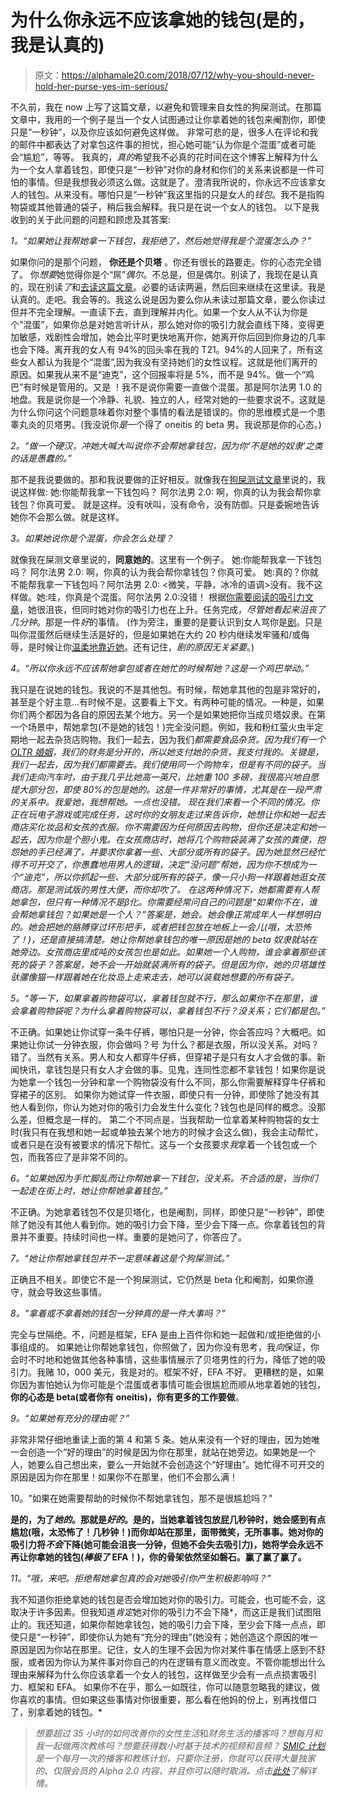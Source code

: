 # 为什么你永远不应该拿她的钱包(是的，我是认真的)

> 原文：<https://alphamale20.com/2018/07/12/why-you-should-never-hold-her-purse-yes-im-serious/>

不久前，我在 now 上写了这篇文章，以避免和管理来自女性的狗屎测试。在那篇文章中，我用的一个例子是当一个女人试图通过让你拿着她的钱包来阉割你，即使只是“一秒钟”，以及你应该如何避免这样做。
非常可悲的是，很多人在评论和我的邮件中都表达了对拿包这件事的担忧，担心她可能“认为你是个混蛋”或者可能会“尴尬”，等等。
我真的，*真的*希望我不必真的花时间在这个博客上解释为什么为一个女人拿着钱包，即使只是“一秒钟”对你的身材和你们的关系来说都是一件可怕的事情。但是我想我必须这么做。这就是了。澄清我所说的，你永远不应该拿女人的钱包。从来没有。哪怕只是“一秒钟”我这里指的只是女人的*钱包*。我不是指购物袋或其他普通的袋子，稍后我会解释。我只是在说一个女人的钱包。
以下是我收到的关于此问题的问题和顾虑及其答案:

*1。“如果她让我帮她拿一下钱包，我拒绝了，然后她觉得我是个混蛋怎么办？”*

如果你问的是那个问题， **你还是个贝塔** 。你还有很长的路要走。你的心态完全错了。
你*想要*她觉得你是个“屌”*偶尔*。不总是，但是偶尔。别读了，我现在是认真的，现在别读*了*和[去读这篇文章](https://blackdragonblog.com/2016/12/01/men-dont-understand-female-attraction/)。必要的话读两遍，然后回来继续在这里读。我是认真的。走吧。我会等的。我这么说是因为要么你从未读过那篇文章，要么你读过但并不完全理解。一直读下去，直到理解并内化。如果一个女人从不认为你是个“混蛋”，如果你总是对她言听计从，那么她对你的吸引力就会直线下降，变得更加敏感，戏剧性会增加，她会比平时更快地离开你，她离开你后回到你身边的几率也会下降。离开我的女人有 94%的回头率在我的 T21。94%的人回来了，所有这些女人都认为我是个“混蛋”,因为我没有坚持她们的女性议程。这就是他们离开的原因。如果我从来不是“迪克”，这个回报率将是 5%，而不是 94%。做一个“鸡巴”有时候是管用的。又是
！我不是说你需要一直做个混蛋。那是阿尔法男 1.0 的地盘。我是说你是一个冷静、礼貌、独立的人，经常对她的一些要求说不。这就是为什么你问这个问题意味着你对整个事情的看法是错误的。你的思维模式是一个患睾丸炎的贝塔男。(我没说你*是*一个得了 oneitis 的 beta 男。我说那是你的心态。)

*2。“做一个硬汉，冲她大喊大叫说你不会帮她拿钱包，因为你‘不是她的奴隶’之类的话是愚蠢的。”*

那不是我说要做的。那和我说要做的正好相反。就像我在[狗屎测试文章](https://blackdragonblog.com/2018/06/25/how-to-handle-shit-tests/)里说的，我说这样做:
她:你能帮我拿一下钱包吗？
阿尔法男 2.0: 啊，你真的认为我会帮你拿钱包？你真可爱。
就是这样。没有吠叫，没有命令，没有防御。只是委婉地告诉她你不会那么做。就是这样。

*3。如果她说你是个混蛋，你会怎么处理？*

就像我在屎测文章里说的，**同意她的**。这里有一个例子。
她:你能帮我拿一下钱包吗？
阿尔法男 2.0: 啊，你真的认为我会帮你拿钱包？你真可爱。
她:真的？你就不能帮我拿一下钱包吗？阿尔法男 2.0: <微笑，平静，冰冷的语调>没有。我不这样做。她:哇，你真是个混蛋。阿尔法男 2.0:没错！
根据[你需要阅读的吸引力文章](https://blackdragonblog.com/2016/12/01/men-dont-understand-female-attraction/)，她很沮丧，但同时她对你的吸引力也在上升。任务完成，*尽管她看起来沮丧了几分钟*。那是一件*好*的事情。
(作为旁注，重要的是要认识到女人骂你是[剧](https://blackdragonblog.com/glossary/#drama)。只是叫你混蛋然后继续生活是好的，但是如果她在大约 20 秒内继续发牢骚和/或侮辱，是时候让你[温柔地靠近她](https://blackdragonblog.com/2016/07/18/16297/)。还有记住，*剧的原因无关紧要*。)

*4。“所以你永远不应该帮她拿包或者在她忙的时候帮她？这是一个鸡巴举动。”*

我只是在说她的钱包。我说的不是其他包。有时候，帮她拿其他的包是非常好的，甚至是个好主意...有时候不是。这要看上下文。有两种可能的情况。一种是，如果你们两个都因为各自的原因去某个地方。另一个是如果她把你当成贝塔奴隶。在第一个场景中，帮她拿包(不是她的钱包！)完全没问题。例如，我和粉红萤火虫半定期地一起去杂货店购物。我们一起去，因为我们*都需要食品杂货。因为我们有一个 [OLTR 婚姻](https://blackdragonblog.com/glossary/#OLTR_marriage)，我们的财务是分开的，所以她支付她的杂货，我支付我的。关键是，我们一起去，因为我们都需要去。我们使用同一个购物车，但是有不同的袋子。当我们走向汽车时，由于我几乎比她高一英尺，比她重 100 多磅，我很高兴地自愿提大部分包，即使 80%的包是她的。这是一件非常好的事情，尤其是在一段严肃的关系中。我爱她，我想帮她。一点也没错。
现在我们来看一个不同的情况。你正在玩电子游戏或完成任务，这时你的女朋友走过来告诉你，她想让你和她一起去商店买化妆品和女孩的衣服。你不需要因为任何原因去购物，但你还是决定和她一起去，因为你是个胆小鬼。在女孩商店时，她将几个购物袋装满了女孩的粪便，抱怨她的手已经满了，并要求你拿着一些、大部分或所有的袋子。因为她显然已经忙得不可开交了，你愚蠢地用男人的逻辑，决定“没问题”帮她，因为你不想成为一个“迪克”，所以你抓起一些、大部分或所有的袋子，像一只小狗一样跟着她逛女孩商店。那是测试版的男性大便，而你却吹了。
在这两种情况下，她都需要有人帮她拿包，但只有一种情况不是β化。你需要经常问自己的问题是“如果你不在，谁会帮她拿钱包？如果她是一个人？”答案是，她会。她会像正常成年人一样想明白的。她会把她的胳膊穿过环形把手，或者把钱包放在地板上一会儿(哦，太恐怖了！)，还是直接搞清楚。她让你帮她拿钱包的唯一原因是她的 beta 奴隶就站在她旁边。女孩商店里成吨的女孩包也是如此。如果她一个人购物，谁会拿着那些该死的袋子？答案是，她不会一开始就装满所有的袋子。但是因为你，她的贝塔雄性驮骡像猫一样跟着她在化妆岛上走来走去，她可以装载她想要的所有袋子。*

*5。“等一下，如果拿着购物袋可以，拿着钱包就不行，那么如果你不在那里，谁会拿着购物袋呢？为什么拿着购物袋可以，拿着钱包不行？没关系；它们都是包。”*

不正确。如果她让你试穿一条牛仔裤，哪怕只是一分钟，你会答应吗？大概吧。如果她让你试一分钟衣服，你会做吗？号
为什么？都是衣服，所以没关系。对吗？
错了。当然有关系。男人和女人都穿牛仔裤，但穿裙子是只有女人才会做的事。新闻快讯，拿钱包是只有女人才会做的事。见鬼，连同性恋都不拿钱包！如果你是说为她拿一个钱包一分钟和拿一个购物袋没有什么不同，那么你需要解释穿牛仔裤和穿裙子的区别。
如果你为她试穿一件衣服，即使只有一分钟，即使除了她没有其他人看到你，你认为她对你的吸引力会发生什么变化？钱包也是同样的概念。没那么差，但概念是一样的。
第二个不同点是，当我帮助一位拿着某种购物袋的女士时(我只有在我想和她一起或单独去某个地方的时候才会这么做)，我会主动帮忙，或者只是在没有被要求的情况下帮忙。这与一个女孩要求*我*拿着一个钱包或一个包，而我答应了是非常不同的。

*6。“如果她因为手忙脚乱而让你帮她拿一下钱包，没关系。不合适的是，当你们一起走在街上时，她让你帮她拿着钱包。”*

不正确。为她拿着钱包不仅是贝塔化，也是阉割，同样，即使只是“一秒钟”，即使除了她没有其他人看到你。她的吸引力会下降，至少会下降一点。你拿着钱包的背景并不重要。持续时间也一样。重要的是她问了，你答应了。

*7。“她让你帮她拿钱包并不一定意味着这是个狗屎测试。”*

正确且不相关。即使它不是一个狗屎测试，它仍然是 beta 化和阉割，如果你遵守，就会导致这些事情。

*8。"拿着或不拿着她的钱包一分钟真的是一件大事吗？"*

完全与世隔绝。不，问题是框架，EFA 是由上百件你和她一起做和/或拒绝做的小事组成的。
如果她让你帮她拿钱包，你照做了，因为你没有思考，我*向*保证，你会时不时地和她做其他各种事情，这些事情展示了贝塔男性的行为，降低了她的吸引力。我赌 10，000 美元，我是对的。框架不好，EFA 不好。
更糟糕的是，如果你因为害怕她认为你可能是个混蛋或者事情可能会很尴尬而顺从地拿着她的钱包，**你的心态是 beta(或者你有 oneitis)，你有更多的工作要做**。

*9。“如果她有充分的理由呢？”*

非常非常仔细地重读上面的第 4 和第 5 条。她从来没有一个好的理由，因为她唯一会创造一个“好的理由”的时候是因为你在那里，就站在她旁边。如果她是一个人，她要么自己想出来，要么一开始就不会创造这个“好理由”。她忙得不可开交的原因是因为你在那里！如果你不在那里，他们不会那么满！

10。"如果在她需要帮助的时候你不帮她拿钱包，那不是很尴尬吗？"

**是的，为了*她的*。那就是*好的*。是的，当她拿着钱包放屁几秒钟时，她会感到有点尴尬(哦，太恐怖了！几秒钟！)而你却站在那里，面带微笑，无所事事。她对你的吸引力将*不会*下降(她可能会沮丧一分钟，但她不会失去吸引力)，她将学会永远不再让你拿她的钱包(*棒极了* EFA！)，你的骨架依然坚如磐石。赢了赢了赢了。**

*11。“哦，来吧。拒绝帮她拿包真的会对她吸引你产生积极影响吗？”*

我不知道你拒绝拿她的钱包是否会增加她对你的吸引力。可能会，也可能不会，这取决于许多因素。但我知道*肯定*她对你的吸引力不会下降*，而这正是我们试图阻止的。我还知道，如果你帮她拿钱包，她的吸引力会下降，至少会下降一点点，即使只是“一秒钟”，即使你认为她有“充分的理由”(她没有；她创造这个原因的唯一原因是因为你站在那里。记住，女人的生理不会因为你对某件事在情感上感到不舒服，或者因为你认为某件事对你自己的内在逻辑有意义而改变。不管你能想出什么理由来解释为什么你应该拿着一个女人的钱包，这样做至少会有一点点损害吸引力、框架和 EFA。
如果你不在乎，那么一如既往，你可以随意忽略我的建议，做你喜欢的事情。但如果这些事情对你很重要，那么看在他妈的份上，别再找借口了，别拿着她的钱包。* 

> *想要超过 35 小时的如何改善你的女性生活*和*财务生活的播客吗？想每月和我一起做两次教练吗？想要获得数小时基于技术的视频和音频？ [SMIC 计划](https://alphamale20.kartra.com/page/vIL17)是一个每月一次的播客和教练计划，只要你注册，你就可以获得大量独家的、仅限会员的 Alpha 2.0 内容，并且你可以随时取消。点击[此处](https://alphamale20.kartra.com/page/vIL17)了解详情。*